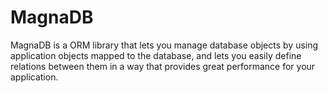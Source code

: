 # MagnaDB

MagnaDB is a ORM library that lets you manage database objects by using application objects mapped to the database,
and lets you easily define relations between them in a way that provides great performance for your application.

